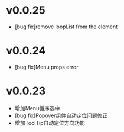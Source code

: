 # v0.0.25
* [bug fix]remove loopList from the element

# v0.0.24
* [bug fix]Menu props error

# v0.0.23
* 增加Menu循序选中
* [bug fix]Popover组件自动定位问题修正
* 增加ToolTip自动定位方向功能